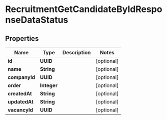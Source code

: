 

# RecruitmentGetCandidateByIdResponseDataStatus


## Properties

| Name | Type | Description | Notes |
|------------ | ------------- | ------------- | -------------|
|**id** | **UUID** |  |  [optional] |
|**name** | **String** |  |  [optional] |
|**companyId** | **UUID** |  |  [optional] |
|**order** | **Integer** |  |  [optional] |
|**createdAt** | **String** |  |  [optional] |
|**updatedAt** | **String** |  |  [optional] |
|**vacancyId** | **UUID** |  |  [optional] |



